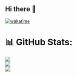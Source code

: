 ## Hi there 👋

[![wakatime](https://wakatime.com/badge/user/018bfd9b-8343-4982-aec5-a467a491e487.svg)](https://wakatime.com/@018bfd9b-8343-4982-aec5-a467a491e487)
# 📊 GitHub Stats:
![](https://github-readme-stats.vercel.app/api?username=habibullah-7&theme=dark&hide_border=false&include_all_commits=true&count_private=true)<br/>
![](https://github-readme-streak-stats.herokuapp.com/?user=habibullah-7&theme=dark&hide_border=false)<br/>
![](https://github-readme-stats.vercel.app/api/top-langs/?username=habibullah-7&theme=dark&hide_border=false&include_all_commits=true&count_private=true&layout=compact)


<!--
**habibullah-7/habibullah-7** is a ✨ _special_ ✨ repository because its `README.md` (this file) appears on your GitHub profile.

Here are some ideas to get you started:

- 🔭 I’m currently working on ...
- 🌱 I’m currently learning ...
- 👯 I’m looking to collaborate on ...
- 🤔 I’m looking for help with ...
- 💬 Ask me about ...
- 📫 How to reach me: ...
- 😄 Pronouns: ...
- ⚡ Fun fact: ...
-->

